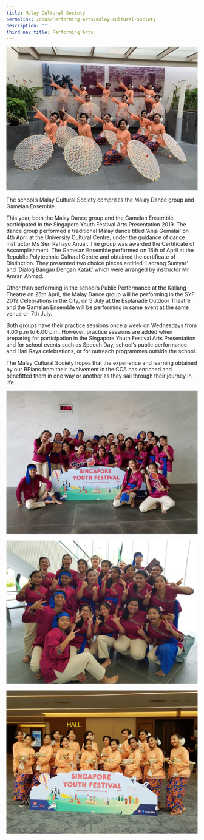 ```yaml
---
title: Malay Cultural Society
permalink: /ccas/Performing-Arts/malay-cultural-society
description: ""
third_nav_title: Performing Arts
---
```

![](/images/mc1.jpeg)

The school’s Malay Cultural Society comprises the Malay Dance group and Gamelan Ensemble.

  

This year, both the Malay Dance group and the Gamelan Ensemble participated in the Singapore Youth Festival Arts Presentation 2019. The dance group performed a traditional Malay dance titled ‘Anja Gemalai’ on 4th April at the University Cultural Centre, under the guidance of dance instructor Ms Seri Rahayu Anuar. The group was awarded the Certificate of Accomplishment. The Gamelan Ensemble performed on 16th of April at the Republic Polytechnic Cultural Centre and obtained the certificate of Distinction. They presented two choice pieces entitled ‘Ladrang Sumyar’ and ‘Dialog Bangau Dengan Katak’ which were arranged by instructor Mr Amran Ahmad.

  

Other than performing in the school’s Public Performance at the Kallang Theatre on 25th April, the Malay Dance group will be performing in the SYF 2019 Celebrations in the City, on 5 July at the Esplanade Outdoor Theatre and the Gamelan Ensemble will be performing in same event at the same venue on 7th July.

  

Both groups have their practice sessions once a week on Wednesdays from 4.00 p.m to 6.00 p.m. However, practice sessions are added when preparing for participation in the Singapore Youth Festival Arts Presentation and for school events such as Speech Day, school’s public performance and Hari Raya celebrations, or for outreach programmes outside the school.

  

The Malay Cultural Society hopes that the experience and learning obtained by our BPians from their involvement in the CCA has enriched and benefitted them in one way or another as they sail through their journey in life.

  

![](/images/mc2.jpeg)

![](/images/mc3.jpeg)

![](/images/mc4.jpeg)